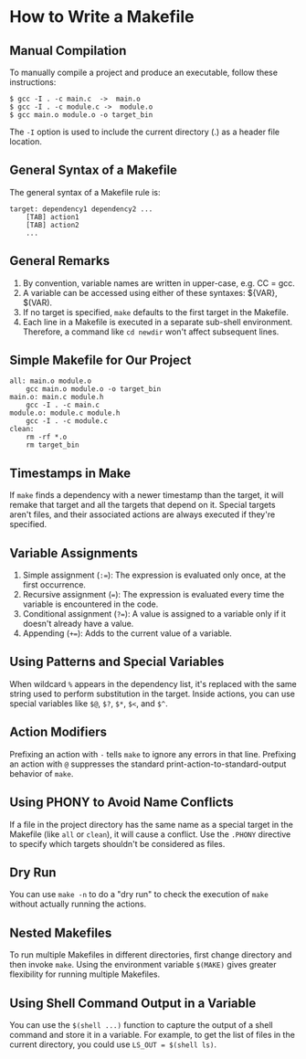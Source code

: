 # How to Write a Makefile

## Manual Compilation
To manually compile a project and produce an executable, follow these instructions:
```
$ gcc -I . -c main.c  ->  main.o
$ gcc -I . -c module.c ->  module.o
$ gcc main.o module.o -o target_bin
```
The `-I` option is used to include the current directory (.) as a header file location.

## General Syntax of a Makefile
The general syntax of a Makefile rule is:

```
target: dependency1 dependency2 ...
	[TAB] action1
	[TAB] action2
    ...
```

## General Remarks
1. By convention, variable names are written in upper-case, e.g. CC = gcc.
2. A variable can be accessed using either of these syntaxes: ${VAR}, $(VAR).
3. If no target is specified, `make` defaults to the first target in the Makefile.
4. Each line in a Makefile is executed in a separate sub-shell environment. Therefore, a command like `cd newdir` won't affect subsequent lines.

## Simple Makefile for Our Project
```
all: main.o module.o 
	gcc main.o module.o -o target_bin	
main.o: main.c module.h 	
	gcc -I . -c main.c
module.o: module.c module.h
	gcc -I . -c module.c
clean:	
	rm -rf *.o 
	rm target_bin
```

## Timestamps in Make
If `make` finds a dependency with a newer timestamp than the target, it will remake that target and all the targets that depend on it. Special targets aren't files, and their associated actions are always executed if they're specified.

## Variable Assignments
1. Simple assignment (`:=`): The expression is evaluated only once, at the first occurrence.
2. Recursive assignment (`=`): The expression is evaluated every time the variable is encountered in the code.
3. Conditional assignment (`?=`): A value is assigned to a variable only if it doesn't already have a value.
4. Appending (`+=`): Adds to the current value of a variable.

## Using Patterns and Special Variables
When wildcard `%` appears in the dependency list, it's replaced with the same string used to perform substitution in the target. Inside actions, you can use special variables like `$@`, `$?`, `$*`, `$<`, and `$^`.

## Action Modifiers
Prefixing an action with `-` tells `make` to ignore any errors in that line. Prefixing an action with `@` suppresses the standard print-action-to-standard-output behavior of `make`.

## Using PHONY to Avoid Name Conflicts
If a file in the project directory has the same name as a special target in the Makefile (like `all` or `clean`), it will cause a conflict. Use the `.PHONY` directive to specify which targets shouldn't be considered as files.

## Dry Run
You can use `make -n` to do a "dry run" to check the execution of `make` without actually running the actions.

## Nested Makefiles
To run multiple Makefiles in different directories, first change directory and then invoke `make`. Using the environment variable `$(MAKE)` gives greater flexibility for running multiple Makefiles.

## Using Shell Command Output in a Variable
You can use the `$(shell ...)` function to capture the output of a shell command and store it in a variable. For example, to get the list of files in the current directory, you could use `LS_OUT = $(shell ls)`.
